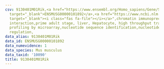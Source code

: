 ```yaml
---
csv: 9130401M01Rik,<a href="https://www.ensembl.org/Homo_sapiens/Gene/Summary?db=core;g=ENSMUSG00000101892"
  target="_blank">ENSMUSG00000101892</a>,<a href="https://www.ncbi.nlm.nih.gov/pubmed/23834426"
  target="_blank"><i class="fas fa-file"></i></a>",chromatin immunoprecipitation assay,direct
  interaction,prime adult stage, liver, Hepatocyte, high throughput transcription
  profiling by microarray,nucleotide sequence identification,nucleotide sequence identification,transcriptional
  regulation,
data_alias: 9130401M01Rik
data_id: ENSMUSG00000101892
data_numevidence: 1
data_species: Mus musculus
data_taxid: '10090'
title: 9130401M01Rik
---
```

